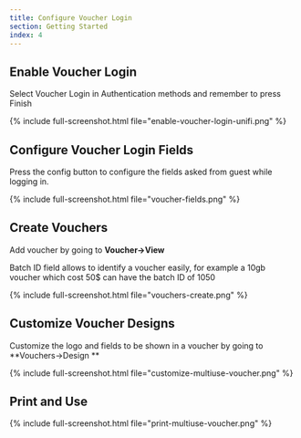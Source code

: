 ```yaml
---
title: Configure Voucher Login
section: Getting Started
index: 4
---
```


## Enable Voucher Login

Select Voucher Login in Authentication methods and remember to press Finish

{% include full-screenshot.html file="enable-voucher-login-unifi.png" %}

## Configure Voucher Login Fields

Press the config button to configure the fields asked from guest while logging in.

{% include full-screenshot.html file="voucher-fields.png" %}

## Create Vouchers

Add voucher by going to **Voucher->View**

Batch ID field allows to identify a voucher easily, for example a 10gb voucher which cost 50$ can have the batch ID of 1050

{% include full-screenshot.html file="vouchers-create.png" %}

## Customize Voucher Designs

Customize the logo and fields to be shown in a voucher by going to **Vouchers->Design **

{% include full-screenshot.html file="customize-multiuse-voucher.png" %}


## Print and Use

{% include full-screenshot.html file="print-multiuse-voucher.png" %}
